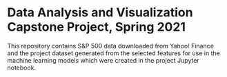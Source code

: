 # Data Analysis and Visualization Capstone Project, Spring 2021
This repository contains S&P 500 data downloaded from Yahoo! Finance and the project dataset generated from the selected features for use in the machine learning models which were created in the project Jupyter notebook.
